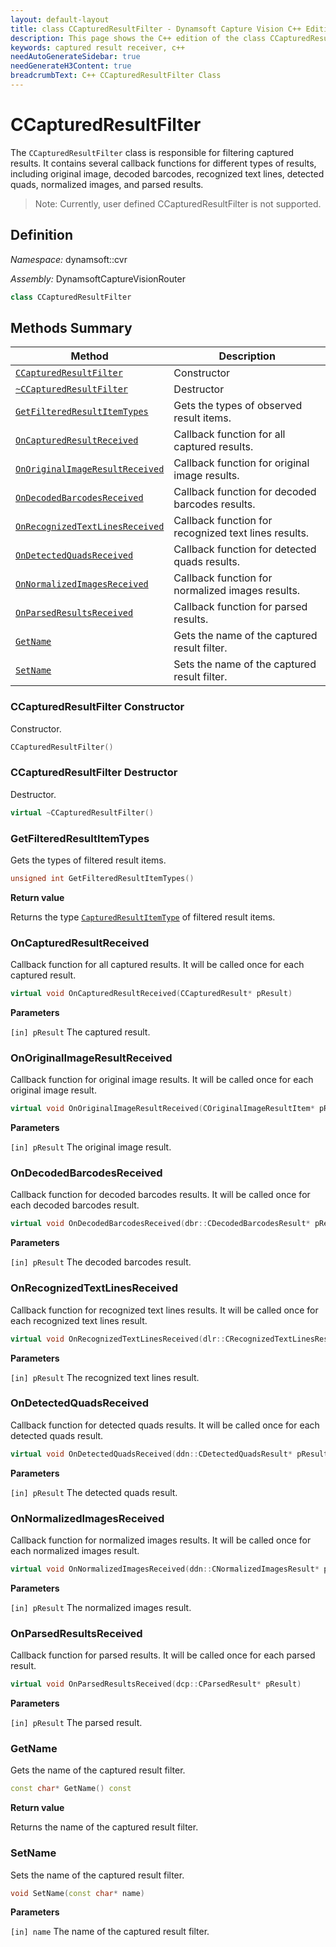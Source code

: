 ```yaml
---
layout: default-layout
title: class CCapturedResultFilter - Dynamsoft Capture Vision C++ Edition API Reference
description: This page shows the C++ edition of the class CCapturedResultFilter in Core Module.
keywords: captured result receiver, c++
needAutoGenerateSidebar: true
needGenerateH3Content: true
breadcrumbText: C++ CCapturedResultFilter Class
---
```


# CCapturedResultFilter

The `CCapturedResultFilter` class is responsible for filtering captured results. It contains several callback functions for different types of results, including original image, decoded barcodes, recognized text lines, detected quads, normalized images, and parsed results.

>Note: Currently, user defined CCapturedResultFilter is not supported.

## Definition

*Namespace:* dynamsoft::cvr

*Assembly:* DynamsoftCaptureVisionRouter

```cpp
class CCapturedResultFilter 
```

## Methods Summary

| Method                                                            | Description                                          |
| ----------------------------------------------------------------- | ---------------------------------------------------- |
| [`CCapturedResultFilter`](#ccapturedresultfilter-constructor)               | Constructor                                          |
| [`~CCapturedResultFilter`](#ccapturedresultfilter-destructor)              | Destructor                                           |
| [`GetFilteredResultItemTypes`](#getfilteredresultitemtypes)       | Gets the types of observed result items.             |
| [`OnCapturedResultReceived`](#oncapturedresultreceived)           | Callback function for all captured results.          |
| [`OnOriginalImageResultReceived`](#onoriginalimageresultreceived)           | Callback function for original image results.             |
| [`OnDecodedBarcodesReceived`](#ondecodedbarcodesreceived)         | Callback function for decoded barcodes results.      |
| [`OnRecognizedTextLinesReceived`](#onrecognizedtextlinesreceived) | Callback function for recognized text lines results. |
| [`OnDetectedQuadsReceived`](#ondetectedquadsreceived)             | Callback function for detected quads results.        |
| [`OnNormalizedImagesReceived`](#onnormalizedimagesreceived)       | Callback function for normalized images results.     |
| [`OnParsedResultsReceived`](#onparsedresultsreceived)             | Callback function for parsed results.                |
| [`GetName`](#getname)       | Gets the name of the captured result filter.                                             |
| [`SetName`](#setname)       | Sets the name of the captured result filter.                                             |

### CCapturedResultFilter Constructor

Constructor.

```cpp
CCapturedResultFilter()
```

### CCapturedResultFilter Destructor

Destructor.

```cpp
virtual ~CCapturedResultFilter()
```

### GetFilteredResultItemTypes

Gets the types of filtered result items.

```cpp
unsigned int GetFilteredResultItemTypes()
```

**Return value**

Returns the type [`CapturedResultItemType`]({{site.dcv_enumerations}}core/captured-result-item-type.html?src=cpp&&lang=cpp) of filtered result items.

### OnCapturedResultReceived

Callback function for all captured results. It will be called once for each captured result.

```cpp
virtual void OnCapturedResultReceived(CCapturedResult* pResult)
```

**Parameters**

`[in] pResult` The captured result.

### OnOriginalImageResultReceived

Callback function for original image results. It will be called once for each original image result.

```cpp
virtual void OnOriginalImageResultReceived(COriginalImageResultItem* pResult)
```

**Parameters**

`[in] pResult` The original image result.

### OnDecodedBarcodesReceived

Callback function for decoded barcodes results. It will be called once for each decoded barcodes result.

```cpp
virtual void OnDecodedBarcodesReceived(dbr::CDecodedBarcodesResult* pResult)
```

**Parameters**

`[in] pResult` The decoded barcodes result.

### OnRecognizedTextLinesReceived

Callback function for recognized text lines results. It will be called once for each recognized text lines result.

```cpp
virtual void OnRecognizedTextLinesReceived(dlr::CRecognizedTextLinesResult* pResult)
```

**Parameters**

`[in] pResult` The recognized text lines result.

### OnDetectedQuadsReceived

Callback function for detected quads results. It will be called once for each detected quads result.

```cpp
virtual void OnDetectedQuadsReceived(ddn::CDetectedQuadsResult* pResult)
```

**Parameters**

`[in] pResult` The detected quads result.

### OnNormalizedImagesReceived

Callback function for normalized images results. It will be called once for each normalized images result.

```cpp
virtual void OnNormalizedImagesReceived(ddn::CNormalizedImagesResult* pResult)
```

**Parameters**

`[in] pResult` The normalized images result.

### OnParsedResultsReceived

Callback function for parsed results. It will be called once for each parsed result.

```cpp
virtual void OnParsedResultsReceived(dcp::CParsedResult* pResult)
```

**Parameters**

`[in] pResult` The parsed result.

### GetName

Gets the name of the captured result filter.  

```cpp
const char* GetName() const
```

**Return value**

Returns the name of the captured result filter.  

### SetName

Sets the name of the captured result filter.  

```cpp
void SetName(const char* name)
```

**Parameters**

`[in] name` The name of the captured result filter.
